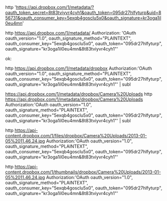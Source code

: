 http 'https://api.dropbox.com/1/metadata/?oauth_token_secret=8t83tviyvr4cyh1&oauth_token=095dr27hlfyturp&uid=856731&oauth_consumer_key=5exqb4gosclu5x0&oauth_signature=kr3oga1il0eu4mn'

http https://api.dropbox.com/1/metadata/ Authorization: 'OAuth oauth_version="1.0", oauth_signature_method="PLAINTEXT", oauth_consumer_key="5exqb4gosclu5x0", oauth_token="095dr27hlfyturp", oauth_signature="kr3oga1il0eu4mn&8t83tviyvr4cyh1"'














ok:

http https://api.dropbox.com/1/metadata/dropbox Authorization:'OAuth oauth_version="1.0", oauth_signature_method="PLAINTEXT", oauth_consumer_key="5exqb4gosclu5x0", oauth_token="095dr27hlfyturp", oauth_signature="kr3oga1il0eu4mn&8t83tviyvr4cyh1"' | subl

https://api.dropbox.com/1/metadata/dropbox/Camera%20Uploads
http https://api.dropbox.com/1/metadata/dropbox/Camera%20Uploads Authorization:'OAuth oauth_version="1.0", oauth_signature_method="PLAINTEXT", oauth_consumer_key="5exqb4gosclu5x0", oauth_token="095dr27hlfyturp", oauth_signature="kr3oga1il0eu4mn&8t83tviyvr4cyh1"' | subl


http https://api-content.dropbox.com/1/files/dropbox/Camera%20Uploads/2013-01-05%2011.46.24.jpg Authorization:'OAuth oauth_version="1.0", oauth_signature_method="PLAINTEXT", oauth_consumer_key="5exqb4gosclu5x0", oauth_token="095dr27hlfyturp", oauth_signature="kr3oga1il0eu4mn&8t83tviyvr4cyh1"'


http https://api-content.dropbox.com/1/thumbnails/dropbox/Camera%20Uploads/2013-01-05%2011.46.24.jpg Authorization:'OAuth oauth_version="1.0", oauth_signature_method="PLAINTEXT", oauth_consumer_key="5exqb4gosclu5x0", oauth_token="095dr27hlfyturp", oauth_signature="kr3oga1il0eu4mn&8t83tviyvr4cyh1"'


